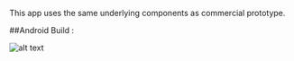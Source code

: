
This app uses the same underlying components as commercial prototype. 

##Android Build : 

![alt text](https://build.appcenter.ms/v0.1/apps/5880b097-cd69-4779-9a09-25104215d1ea/branches/staging/badge)
